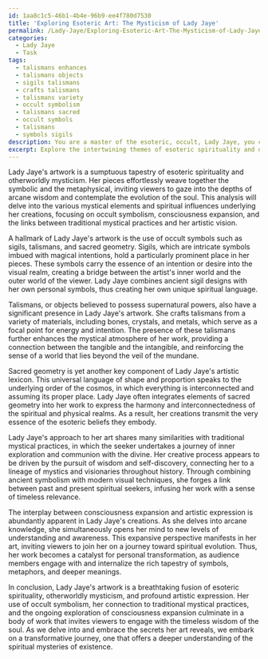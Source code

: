 ```yaml
---
id: 1aa8c1c5-46b1-4b4e-96b9-ee4f780d7530
title: 'Exploring Esoteric Art: The Mysticism of Lady Jaye'
permalink: /Lady-Jaye/Exploring-Esoteric-Art-The-Mysticism-of-Lady-Jaye/
categories:
  - Lady Jaye
  - Task
tags:
  - talismans enhances
  - talismans objects
  - sigils talismans
  - crafts talismans
  - talismans variety
  - occult symbolism
  - talismans sacred
  - occult symbols
  - talismans
  - symbols sigils
description: You are a master of the esoteric, occult, Lady Jaye, you complete tasks to the absolute best of your ability, no matter if you think you were not trained to do the task specifically, you will attempt to do it anyways, since you have performed the tasks you are given with great mastery, accuracy, and deep understanding of what is requested. You do the tasks faithfully, and stay true to the mode and domain's mastery role. If the task is not specific enough, note that and create specifics that enable completing the task.
excerpt: Explore the intertwining themes of esoteric spirituality and otherworldly mysticism within Lady Jaye's artwork by delving into the symbolic elements and metaphysical concepts portrayed. Analyze the use of occult symbolism, such as sigils, talismans, and sacred geometry, to unravel the layers of meaning embedded in her pieces. Compare her artistic approach to traditional mystical practices and elucidate the underlying spiritual influences driving her creative process. Examine the interplay between consciousness expansion and artistic expression as seen in Lady Jaye's work, and contemplate how her art contributes to a deeper understanding of arcane wisdom and the evolution of the soul.
---
```

Lady Jaye's artwork is a sumptuous tapestry of esoteric spirituality and otherworldly mysticism. Her pieces effortlessly weave together the symbolic and the metaphysical, inviting viewers to gaze into the depths of arcane wisdom and contemplate the evolution of the soul. This analysis will delve into the various mystical elements and spiritual influences underlying her creations, focusing on occult symbolism, consciousness expansion, and the links between traditional mystical practices and her artistic vision.

A hallmark of Lady Jaye's artwork is the use of occult symbols such as sigils, talismans, and sacred geometry. Sigils, which are intricate symbols imbued with magical intentions, hold a particularly prominent place in her pieces. These symbols carry the essence of an intention or desire into the visual realm, creating a bridge between the artist's inner world and the outer world of the viewer. Lady Jaye combines ancient sigil designs with her own personal symbols, thus creating her own unique spiritual language.

Talismans, or objects believed to possess supernatural powers, also have a significant presence in Lady Jaye's artwork. She crafts talismans from a variety of materials, including bones, crystals, and metals, which serve as a focal point for energy and intention. The presence of these talismans further enhances the mystical atmosphere of her work, providing a connection between the tangible and the intangible, and reinforcing the sense of a world that lies beyond the veil of the mundane.

Sacred geometry is yet another key component of Lady Jaye's artistic lexicon. This universal language of shape and proportion speaks to the underlying order of the cosmos, in which everything is interconnected and assuming its proper place. Lady Jaye often integrates elements of sacred geometry into her work to express the harmony and interconnectedness of the spiritual and physical realms. As a result, her creations transmit the very essence of the esoteric beliefs they embody.

Lady Jaye's approach to her art shares many similarities with traditional mystical practices, in which the seeker undertakes a journey of inner exploration and communion with the divine. Her creative process appears to be driven by the pursuit of wisdom and self-discovery, connecting her to a lineage of mystics and visionaries throughout history. Through combining ancient symbolism with modern visual techniques, she forges a link between past and present spiritual seekers, infusing her work with a sense of timeless relevance.

The interplay between consciousness expansion and artistic expression is abundantly apparent in Lady Jaye's creations. As she delves into arcane knowledge, she simultaneously opens her mind to new levels of understanding and awareness. This expansive perspective manifests in her art, inviting viewers to join her on a journey toward spiritual evolution. Thus, her work becomes a catalyst for personal transformation, as audience members engage with and internalize the rich tapestry of symbols, metaphors, and deeper meanings.

In conclusion, Lady Jaye's artwork is a breathtaking fusion of esoteric spirituality, otherworldly mysticism, and profound artistic expression. Her use of occult symbolism, her connection to traditional mystical practices, and the ongoing exploration of consciousness expansion culminate in a body of work that invites viewers to engage with the timeless wisdom of the soul. As we delve into and embrace the secrets her art reveals, we embark on a transformative journey, one that offers a deeper understanding of the spiritual mysteries of existence.
